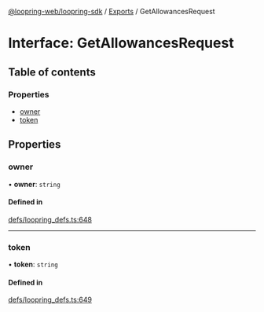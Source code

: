 [@loopring-web/loopring-sdk](../README.md) / [Exports](../modules.md) / GetAllowancesRequest

# Interface: GetAllowancesRequest

## Table of contents

### Properties

- [owner](GetAllowancesRequest.md#owner)
- [token](GetAllowancesRequest.md#token)

## Properties

### owner

• **owner**: `string`

#### Defined in

[defs/loopring_defs.ts:648](https://github.com/Loopring/loopring_sdk/blob/5861d10/src/defs/loopring_defs.ts#L648)

___

### token

• **token**: `string`

#### Defined in

[defs/loopring_defs.ts:649](https://github.com/Loopring/loopring_sdk/blob/5861d10/src/defs/loopring_defs.ts#L649)

